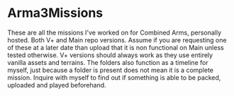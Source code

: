 # Arma3Missions
These are all the missions I've worked on for Combined Arms, personally hosted. Both V+ and Main repo versions. Assume if you are requesting one of these at a later date than upload that it is non functional on Main unless tested otherwise. V+ versions should always work as they use entirely vanilla assets and terrains. The folders also function as a timeline for myself, just because a folder is present does not mean it is a complete mission. Inquire with myself to find out if something is able to be packed, uploaded and played beforehand.
